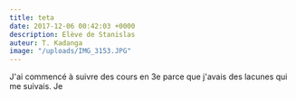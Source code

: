 ```yaml
---
title: teta
date: 2017-12-06 00:42:03 +0000
description: Elève de Stanislas
auteur: T. Kadanga
image: "/uploads/IMG_3153.JPG"
---
```

J'ai commencé à suivre des cours en 3e parce que j'avais des lacunes qui me suivais. Je 